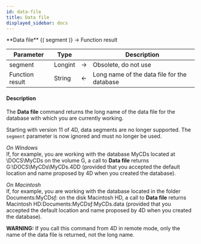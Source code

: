```yaml
---
id: data-file
title: Data file
displayed_sidebar: docs
---
```



<!-- REF #_command_.Data file.Syntax-->**Data file** {( segment )} -> Function result<!-- END REF-->


<!-- REF #_command_.Data file.Params -->
|Parameter|Type||Description|
|---------|--- |:---:|------|
|segment|Longint|->|Obsolete, do not use|
|Function result|String|<-|Long name of the data file for the database|
<!-- END REF -->


#### Description




The **Data file** command returns the long name of the data file for the database with which you are currently working.

Starting with version 11 of 4D, data segments are no longer supported. The `segment` parameter is now ignored and must no longer be used. 

*On Windows*<br/>If, for example, you are working with the database MyCDs located at \DOCS\MyCDs on the volume G, a call to **Data file** returns G:\DOCS\MyCDs\MyCDs.4DD (provided that you accepted the default location and name proposed by 4D when you created the database).

*On Macintosh*<br/>If, for example, you are working with the database located in the folder Documents:MyCDsƒ: on the disk Macintosh HD, a call to **Data file** returns Macintosh HD:Documents:MyCDsƒ:MyCDs.data (provided that you accepted the default location and name proposed by 4D when you created the database).

**WARNING:** If you call this command from 4D in remote mode, only the name of the data file is returned, not the long name.





